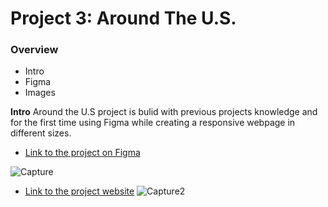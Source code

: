 # Project 3: Around The U.S.

### Overview  

* Intro  
* Figma  
* Images  
  
**Intro**
Around the U.S project is bulid with previous projects knowledge and for the first time using Figma while creating a responsive webpage in different sizes.    

  
* [Link to the project on Figma](https://www.figma.com/file/ii4xxsJ0ghevUOcssTlHZv/Sprint-3%3A-Around-the-US?node-id=0%3A1)  
  
![Capture](https://user-images.githubusercontent.com/91901016/189675236-fe09e623-6a23-4501-a176-b0505729afb3.PNG)


* [Link to the project website](https://guriff.github.io/se_project_aroundtheus)
![Capture2](https://user-images.githubusercontent.com/91901016/189675244-7fc79217-5815-431d-93bb-a9674ba1db74.PNG)  
  

  

